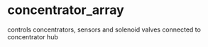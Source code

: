 # concentrator_array
controls concentrators, sensors and solenoid valves connected to concentrator hub
